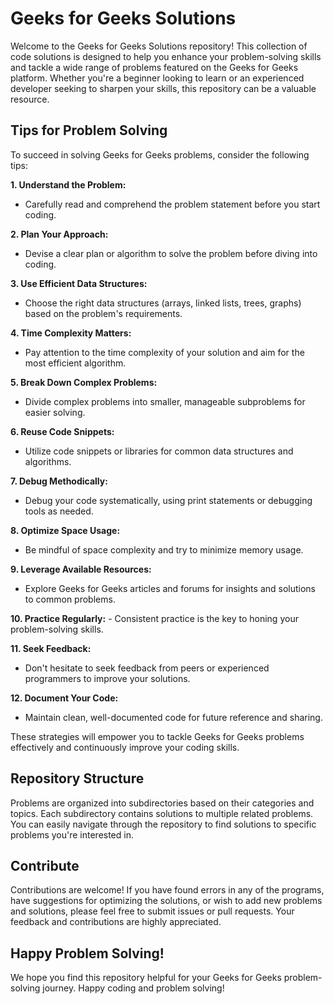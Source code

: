 # Geeks for Geeks Solutions

Welcome to the Geeks for Geeks Solutions repository! This collection of code solutions is designed to help you enhance your problem-solving skills and tackle a wide range of problems featured on the Geeks for Geeks platform. Whether you're a beginner looking to learn or an experienced developer seeking to sharpen your skills, this repository can be a valuable resource.

## Tips for Problem Solving

To succeed in solving Geeks for Geeks problems, consider the following tips:

**1. Understand the Problem:**
   - Carefully read and comprehend the problem statement before you start coding.

**2. Plan Your Approach:**
   - Devise a clear plan or algorithm to solve the problem before diving into coding.

**3. Use Efficient Data Structures:**
   - Choose the right data structures (arrays, linked lists, trees, graphs) based on the problem's requirements.

**4. Time Complexity Matters:**
   - Pay attention to the time complexity of your solution and aim for the most efficient algorithm.

**5. Break Down Complex Problems:**
   - Divide complex problems into smaller, manageable subproblems for easier solving.

**6. Reuse Code Snippets:**
   - Utilize code snippets or libraries for common data structures and algorithms.

**7. Debug Methodically:**
   - Debug your code systematically, using print statements or debugging tools as needed.

**8. Optimize Space Usage:**
   - Be mindful of space complexity and try to minimize memory usage.

**9. Leverage Available Resources:**
   - Explore Geeks for Geeks articles and forums for insights and solutions to common problems.

**10. Practice Regularly:**
    - Consistent practice is the key to honing your problem-solving skills.

**11. Seek Feedback:**
   - Don't hesitate to seek feedback from peers or experienced programmers to improve your solutions.

**12. Document Your Code:**
   - Maintain clean, well-documented code for future reference and sharing.

These strategies will empower you to tackle Geeks for Geeks problems effectively and continuously improve your coding skills.

## Repository Structure

Problems are organized into subdirectories based on their categories and topics. Each subdirectory contains solutions to multiple related problems. You can easily navigate through the repository to find solutions to specific problems you're interested in.

## Contribute

Contributions are welcome! If you have found errors in any of the programs, have suggestions for optimizing the solutions, or wish to add new problems and solutions, please feel free to submit issues or pull requests. Your feedback and contributions are highly appreciated.

## Happy Problem Solving!

We hope you find this repository helpful for your Geeks for Geeks problem-solving journey. Happy coding and problem solving!
